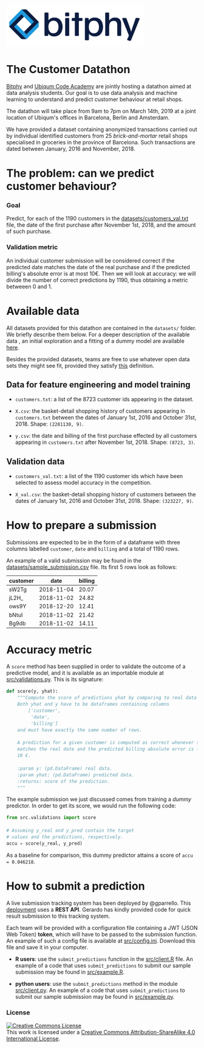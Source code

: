 <img src="images/logo_small.jpg" height=110>

# The Customer Datathon

[Bitphy](https://bitphy.com) and [Ubiqum Code Academy](https://ubiqum.com) are jointly hosting a datathon aimed at data analysis students. Our goal is to use data analysis and machine learning to understand and predict customer behaviour at retail shops.

The datathon will take place from 9am to 7pm on March 14th, 2019 at a joint location of Ubiqum's offices in Barcelona, Berlin and Amsterdam.

We have provided a dataset containing anonymized transactions carried out by individual identified customers from 25 *brick-and-mortar* retail shops specialised in groceries in the province of Barcelona. Such transactions are dated between January, 2016 and November, 2018.

# The problem: can we predict customer behaviour?

### Goal

Predict, for each of the 1190 customers in the [datasets/customers_val.txt](datasets/customers_val.txt) file, the date of the first purchase after November 1st, 2018, and the amount of such purchase.

### Validation metric

An individual customer submission will be considered correct if the predicted date matches the date of the real purchase and if the predicted billing's absolute error is at most 10€. Then we will look at accuracy: we will divide the number of correct predictions by 1190, thus obtaining a metric betweeen 0 and 1.


# Available data

All datasets provided for this datathon are contained in the `datasets/` folder. We briefly describe them below. For a deeper description of the available data , an initial exploration and a fitting of a dummy model are available [here](explo-dummy.ipynb).

Besides the provided datasets, teams are free to use whatever open data sets they might see fit, provided they satisfy [this](http://opendatahandbook.org/glossary/en/terms/open-data/) definition.

## Data for feature engineering and model training

- `customers.txt`: a list of the 8723 customer ids appearing in the dataset.

- `X.csv`: the basket-detail shopping history of customers appearing in `customers.txt` between the dates of January 1st, 2016 and October 31st, 2018. Shape: `(2281130, 9)`.

- `y.csv`: the date and billing of the first purchase effected by all customers appearing in `customers.txt` after November 1st, 2018. Shape: `(8723, 3)`.

## Validation data

- `customers_val.txt`: a list of the 1190 customer ids which have been selected to assess model accuracy in the competition.

- `X_val.csv`: the basket-detail shopping history of customers between the dates of January 1st, 2016 and October 31st, 2018. Shape: `(323227, 9)`.


# How to prepare a submission

Submissions are expected to be in the form of a dataframe with three columns labelled `customer`, `date` and `billing` and a total of 1190 rows.

An example of a valid submission may be found in the [datasets/sample_submission.csv](datasets/sample_submission.csv) file. Its first 5 rows look as follows:

customer | date | billing
---------|------|--------
sW2Tg | 2018-11-04 | 20.07
jL2H\_ | 2018-11-02 | 24.82
ows9Y | 2018-12-20 | 12.41
bNtuI | 2018-11-02 | 21.42
Bg9db | 2018-11-02 | 14.11


# Accuracy metric

A `score` method has been supplied in order to validate the outcome of a predictive model, and it is available as an importable module at [src/validations.py](src/validations.py). This is its signature:

```python
def score(y, yhat):
    """Compute the score of predictions yhat by comparing to real data y.
    Both yhat and y have to be dataframes containing columns
        ['customer',
         'date',
         'billing']
    and must have exactly the same number of rows.

    A prediction for a given customer is computed as correct whenever the predicted date
    matches the real date and the predicted billing absolute error is lower or equal than
    10 €.

    :param y: (pd.DataFrame) real data.
    :param yhat: (pd.DataFrame) predicted data.
    :returns: score of the prediction.
    """
```

The example submission we just discussed comes from training a _dummy_ predictor. In order to get its score, we would run the following code:

```python
from src.validations import score

# Assuming y_real and y_pred contain the target
# values and the predictions, respectively.
accu = score(y_real, y_pred)
```

As a baseline for comparison, this dummy predictor attains a score of `accu = 0.046218`.



# How to submit a prediction

A live submission tracking system has been deployed by @gparrello. This [deployment](https://github.com/gparrello/grafana_api) uses a **REST API**. Gerardo has kindly provided code for quick result submission to this tracking system.

Each team will be provided with a configuration file containing a JWT (JSON Web Token) **token**, which will have to be passed to the submission function. An example of such a config file is available at [src/config.ini](src/config.ini). Download this file and save it in your computer.

- **R users**: use the `submit_predictions` function in the [src/client.R](src/client.R) file. An example of a code that uses `submit_predictions` to submit our sample submission may be found in [src/example.R](src/example.R).

- **python users**: use the `submit_predictions` method in the module [src/client.py](src/client.py). An example of a code that uses `submit_predictions` to submit our sample submission may be found in [src/example.py](src/example.py).



### License

<a rel="license" href="http://creativecommons.org/licenses/by-sa/4.0/"><img alt="Creative Commons License" style="border-width:0" src="https://i.creativecommons.org/l/by-sa/4.0/88x31.png" /></a><br />This work is licensed under a <a rel="license" href="http://creativecommons.org/licenses/by-sa/4.0/">Creative Commons Attribution-ShareAlike 4.0 International License</a>.
